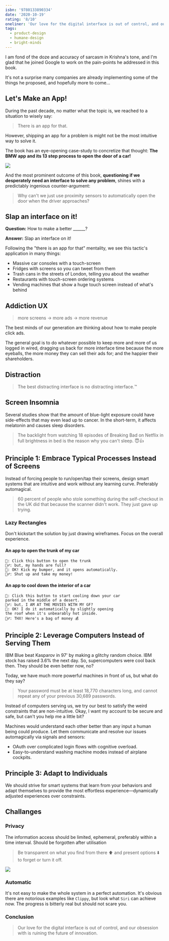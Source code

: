 ```yaml
---
isbn: '9780133890334'
date: '2020-10-19'
rating: '8/10'
oneliner: 'Our love for the digital interface is out of control, and our obsession with is ruining the future of innovation.'
tags:
  - product-design
  - humane-design
  - bright-minds
---
```


I am fond of the doze and accuracy of sarcasm in Krishna's tone, and I'm glad that he joined Google to work on the pain-points he addressed in this book.

It's not a surprise many companies are already implementing some of the things he proposed, and hopefully more to come...

## Let's Make an App!

During the past decade, no matter what the topic is, we reached to a situation to wisely say:

> There is an app for that.

However, shipping an app for a problem is might not be the most intuitive way to solve it.

The book has an eye-opening case-study to concretize that thought: **The BMW app and its 13 step process to open the door of a car!**

![](/images/best-interface-is-no-interface/01.jpg)

And the most prominent outcome of this book, **questioning if we desperately need an interface to solve any problem**, shines with a predictably ingenious counter-argument:

> Why can't we just use proximity sensors to automatically open the door when the driver approaches?

## Slap an interface on it!

**Question:** How to make a better \_\_\_\_\_\_?

**Answer:** Slap an interface on it!

Following the "there is an app for that" mentality, we see this tactic's application in many things:

- Massive car consoles with a touch-screen
- Fridges with screens so you can tweet from them
- Trash cans in the streets of London, telling you about the weather
- Restaurants with touch-screen ordering systems
- Vending machines that show a huge touch screen instead of what's behind

## Addiction UX

> more screens -> more ads -> more revenue

The best minds of our generation are thinking about how to make people click ads.

The general goal is to do whatever possible to keep more and more of us logged in wired, dragging us back for more interface time because the more eyeballs, the more money they can sell their ads for; and the happier their shareholders.

## Distraction

> The best distracting interface is no distracting interface.™️

## Screen Insomnia

Several studies show that the amount of blue-light exposure could have side-effects that may even lead up to cancer. In the short-term, it affects melatonin and causes sleep disorders.

> The backlight from watching 18 episodes of Breaking Bad on Netflix in full brightness in bed is the reason why you can't sleep. 😇👍

## Principle 1: Embrace Typical Processes Instead of Screens

Instead of forcing people to run/open/tap their screens, design smart systems that are intuitive and work without any learning curve. Preferably automagical.

> 60 percent of people who stole something during the self-checkout in the UK did that because the scanner didn't work. They just gave up trying.

### Lazy Rectangles

Don't kickstart the solution by just drawing wireframes. Focus on the overall experience.

#### An app to open the trunk of my car

```text
📱: Click this button to open the trunk
🙍‍♂️: but, my hands are full?
🚗: OK! Kick my bumper, and it opens automatically.
🙆‍♂️: Shut up and take my money!
```

#### An app to cool down the interior of a car

```text
📱: Click this button to start cooling down your car
parked in the middle of a desert.
🙍‍♂️: but, I AM AT THE MOVIES WITH MY GF?
🚗: OK! I do it automatically by slightly opening
the roof when it's unbearably hot inside.
🙆‍♂️: THX! Here's a bag of money 💰
```

## Principle 2: Leverage Computers Instead of Serving Them

IBM Blue beat Kasparov in 97' by making a glitchy random choice. IBM stock has raised 3.6% the next day. So, supercomputers were cool back then. They should be even better now, no?

Today, we have much more powerful machines in front of us, but what do they say?

> Your password must be at least 18,770 characters long, and cannot repeat any of your previous 30,689 passwords.

Instead of computers serving us, we try our best to satisfy the weird constraints that are non-intuitive. Okay, I want my account to be secure and safe, but can't you help me a little bit?

Machines would understand each other better than any input a human being could produce. Let them communicate and resolve our issues automagically via signals and sensors:

- OAuth over complicated login flows with cognitive overload.
- Easy-to-understand washing machine modes instead of airplane cockpits.

## Principle 3: Adapt to Individuals

We should strive for smart systems that learn from your behaviors and adapt themselves to provide the most effortless experience—dynamically adjusted experiences over constraints.

## Challanges

### Privacy

The information access should be limited, ephemeral, preferably within a time interval. Should be forgotten after utilisation

> Be transparent on what you find from there ⬆️ and present options ⬇️ to forget or turn it off.

![](/images/best-interface-is-no-interface/02.png)

### Automatic

It's not easy to make the whole system in a perfect automation. It's obvious there are notorious examples like `Clippy`, but look what `Siri` can achieve now. The progress is bitterly real but should not scare you.

### Conclusion

> Our love for the digital interface is out of control, and our obsession with is ruining the future of innovation.
